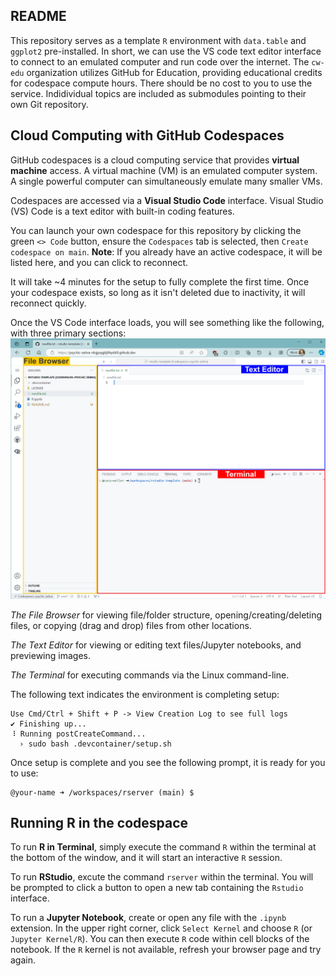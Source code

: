 ## README

This repository serves as a template `R` environment with `data.table` and `ggplot2` pre-installed.
In short, we can use the VS code text editor interface to connect to an emulated computer and run code over the internet.
The `cw-edu` organization utilizes GitHub for Education, providing educational credits for codespace compute hours.
There should be no cost to you to use the service.
Indidividual topics are included as submodules pointing to their own Git repository.

## Cloud Computing with GitHub Codespaces
GitHub codespaces is a cloud computing service that provides **virtual machine** access. A virtual machine (VM) is an emulated computer system. A single powerful computer can simultaneously emulate many smaller VMs. 

Codespaces are accessed via a **Visual Studio Code** interface. Visual Studio (VS) Code is a text editor with built-in coding features.

You can launch your own codespace for this repository by clicking the green `<> Code` button, ensure the `Codespaces` tab is selected, then `Create codespace on main`.
**Note**: If you already have an active codespace, it will be listed here, and you can click to reconnect.

It will take ~4 minutes for the setup to fully complete the first time.
Once your codespace exists, so long as it isn't deleted due to inactivity, it will reconnect quickly.

Once the VS Code interface loads, you will see something like the following, with three primary sections:
![](.assets/vscode-window.png)

*The File Browser* for viewing file/folder structure, opening/creating/deleting files, or copying (drag and drop) files from other locations. 

*The Text Editor* for viewing or editing text files/Jupyter notebooks, and previewing images.

*The Terminal* for executing commands via the Linux command-line.

The following text indicates the environment is completing setup:
```
Use Cmd/Ctrl + Shift + P -> View Creation Log to see full logs
✔ Finishing up...
⠸ Running postCreateCommand...
  › sudo bash .devcontainer/setup.sh
```
Once setup is complete and you see the following prompt, it is ready for you to use:
```
@your-name ➜ /workspaces/rserver (main) $ 
```

## Running R in the codespace

To run **R in Terminal**, simply execute the command `R` within the terminal at the bottom of the window, and it will start an interactive `R` session.

To run **RStudio**, excute the command `rserver` within the terminal. You will be prompted to click a button to open a new tab containing the `Rstudio` interface.

To run a **Jupyter Notebook**, create or open any file with the `.ipynb` extension. In the upper right corner, click `Select Kernel` and choose `R` (or `Jupyter Kernel/R`). You can then execute `R` code within cell blocks of the notebook. If the `R` kernel is not available, refresh your browser page and try again.
